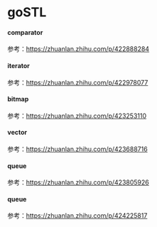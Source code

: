 # goSTL
#### comparator
参考：https://zhuanlan.zhihu.com/p/422888284

#### iterator
参考：https://zhuanlan.zhihu.com/p/422978077

#### bitmap
参考：https://zhuanlan.zhihu.com/p/423253110


#### vector
参考：https://zhuanlan.zhihu.com/p/423688716


#### queue
参考：https://zhuanlan.zhihu.com/p/423805926

#### queue
参考：https://zhuanlan.zhihu.com/p/424225817
